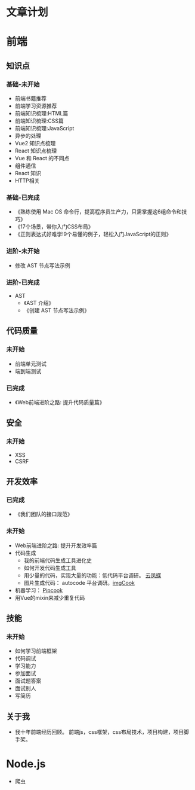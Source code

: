 # 文章计划
# 前端
## 知识点
### 基础-未开始
* 前端书籍推荐
* 前端学习资源推荐
* 前端知识梳理:HTML篇
* 前端知识梳理:CSS篇
* 前端知识梳理:JavaScript
* 异步的处理
* Vue2 知识点梳理
* React 知识点梳理
* Vue 和 React 的不同点
* 组件通信
* React 知识
* HTTP相关

### 基础-已完成
* 《熟练使用 Mac OS 命令行，提高程序员生产力，只需掌握这6组命令和技巧》
* 《17个场景，带你入门CSS布局》
* 《正则表达式好难学!9个易懂的例子，轻松入门JavaScript的正则》

### 进阶-未开始
* 修改 AST 节点写法示例

### 进阶-已完成
* AST
  * 《AST 介绍》
  * 《创建 AST 节点写法示例》

## 代码质量
### 未开始
* 前端单元测试
* 端到端测试

### 已完成
* 《Web前端进阶之路: 提升代码质量篇》

## 安全
### 未开始
* XSS
* CSRF

## 开发效率
### 已完成
* 《我们团队的接口规范》

### 未开始
* Web前端进阶之路: 提升开发效率篇
* 代码生成
  * 我的前端代码生成工具进化史
  * 如何开发代码生成工具
  * 用少量的代码，实现大量的功能：低代码平台调研。 [云凤蝶](https://www.yunfengdie.com/intro)
  * 图片生成代码： autocode 平台调研。[imgCook](https://imgcook.taobao.org/)
* 机器学习： [Pipcook](https://github.com/alibaba/pipcook/tree/master/docs/zh-cn)
* 用Vue的mixin来减少重复代码

## 技能
### 未开始
* 如何学习前端框架
* 代码调试
* 学习能力
* 参加面试
* 面试题答案
* 面试别人
* 写简历

## 关于我
* 我十年前端经历回顾。 前端js，css框架，css布局技术，项目构建，项目脚手架。

# Node.js
* 爬虫

